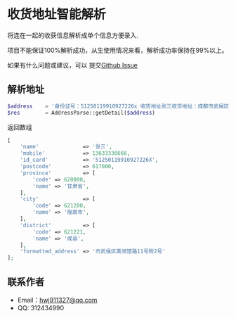 # 收货地址智能解析

将连在一起的收获信息解析成单个信息方便录入.

项目不能保证100%解析成功，从生使用情况来看，解析成功率保持在99%以上。

如果有什么问题或建议，可以
提交[Github Issue](https://github.com/hwj911327/address-parse/issues)

## 解析地址 

```php
$address    = '身份证号：51250119910927226x 收货地址张三收货地址：成都市武侯区美领馆路11号附2号 617000  136-3333-6666 ';
$res        = AddressParse::getDetail($address)
```

返回数组
```php
[
    'name'              => '张三',
    'mobile'            => 13633336666,
    'id_card'           => '51250119910927226X',
    'postcode'          => 617000,
    'province'          => [
        'code' => 620000,
        'name' => '甘肃省',
    ],
    'city'              => [
        'code' => 621200,
        'name' => '陇南市',
    ],
    'district'          => [
        'code' => 621221,
        'name' => '成县',
    ],
    'formatted_address' => '市武侯区美领馆路11号附2号'
];
```

## 联系作者
* Email：hwj911327@qq.com
* QQ: 312434990
